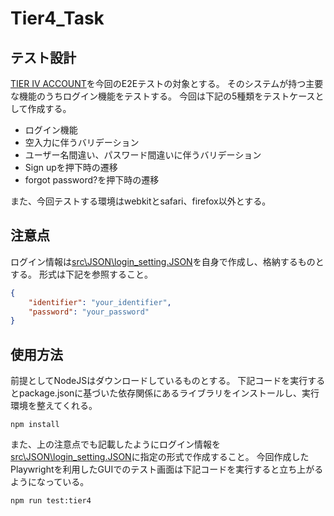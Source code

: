 # Tier4_Task

## テスト設計

[TIER IV ACCOUNT](https://account.tier4.jp/login)を今回のE2Eテストの対象とする。
そのシステムが持つ主要な機能のうちログイン機能をテストする。
今回は下記の5種類をテストケースとして作成する。

- ログイン機能
- 空入力に伴うバリデーション
- ユーザー名間違い、パスワード間違いに伴うバリデーション
- Sign upを押下時の遷移
- forgot password?を押下時の遷移

また、今回テストする環境はwebkitとsafari、firefox以外とする。

## 注意点

ログイン情報は[src\JSON\login_setting.JSON](src\JSON\login_setting.JSON)を自身で作成し、格納するものとする。
形式は下記を参照すること。

```JSON
{
	"identifier": "your_identifier",
	"password": "your_password" 
}
```

## 使用方法

前提としてNodeJSはダウンロードしているものとする。
下記コードを実行するとpackage.jsonに基づいた依存関係にあるライブラリをインストールし、実行環境を整えてくれる。

```bush
npm install
```

また、上の注意点でも記載したようにログイン情報を[src\JSON\login_setting.JSON](src\JSON\login_setting.JSON)に指定の形式で作成すること。
今回作成したPlaywrightを利用したGUIでのテスト画面は下記コードを実行すると立ち上がるようになっている。

```bush
npm run test:tier4
```

